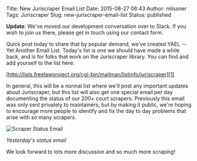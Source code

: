 Title: New Juriscraper Email List
Date: 2015-08-27 06:43
Author: mlissner
Tags: Juriscraper
Slug: new-juriscraper-email-list
Status: published

<p class="bg-danger alert"><strong>Update</strong>: We've moved our development conversation over to Slack. If you wish to join us there, please get in touch using our contact form.</p>

Quick post today to share that by popular demand, we've created YAEL --
Yet Another Email List. Today's list is one we should have made a while
back, and is for folks that work on the Juriscraper library. You can
find and add yourself to the list here:

[http://lists.freelawproject.org/cgi-bin/mailman/listinfo/juriscraper][1]

[1]: http://lists.freelawproject.org/cgi-bin/mailman/listinfo/juriscraper

In general, this will be a normal list where we'll post any important
updates about Juriscraper, but this list will also get one special email
per day documenting the status of our 200+ court scrapers. Previously
this email was only sent privately to maintainers, but by making it
public, we're hoping to encourage more people to identify and fix the
day to day problems that arise with so many scrapers.

![Scraper Status Email]({filename}/images/Screenshot-from-2015-08-27-104126.png)

*Yesterday's status email*

We look forward to lots more discussion and so much more scraping!

